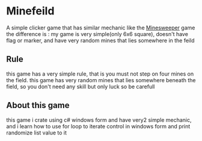 # Minefeild
A simple clicker game that has similar mechanic like the [Minesweeper](https://en.wikipedia.org/wiki/Minesweeper_(video_game)) game the difference is : my game is very simple(only 6x6 square), doesn't have flag or marker, and have very random mines that lies somewhere in the feild

## Rule
this game has a very simple rule, that is you must not step on four mines on the field. this game has very random mines that lies somewhere beneath the field, so you don't need any skill but only luck so be carefull


## About this game
this game i crate using c# windows form and have very2 simple mechanic, and i learn how to use for loop to iterate control in windows form and print randomize list value to it
